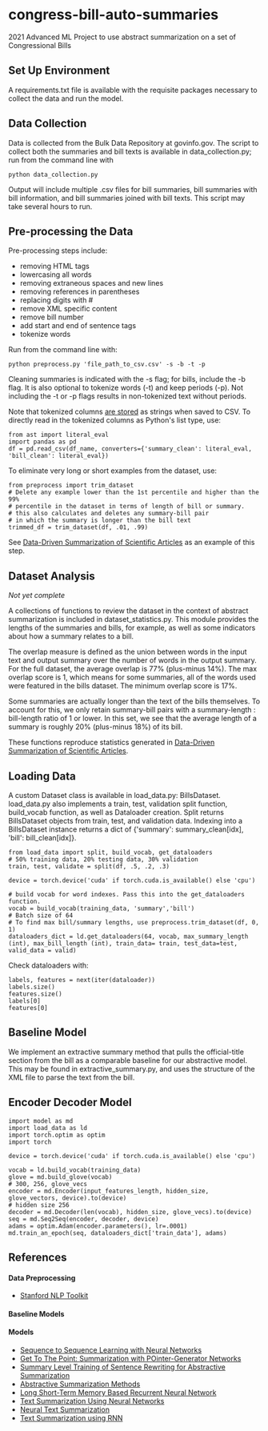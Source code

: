 # congress-bill-auto-summaries

2021 Advanced ML Project to use abstract summarization on a set of Congressional Bills

## Set Up Environment

A requirements.txt file is available with the requisite packages necessary to collect the data and run the model.

## Data Collection

Data is collected from the Bulk Data Repository at govinfo.gov. The script to collect both the summaries and bill texts is available in data_collection.py; run from the command line with

    python data_collection.py

Output will include multiple .csv files for bill summaries, bill summaries with bill information, and bill summaries joined with bill texts. This script may take several hours to run.

## Pre-processing the Data

Pre-processing steps include:

- removing HTML tags
- lowercasing all words
- removing extraneous spaces and new lines
- removing references in parentheses
- replacing digits with #
- remove XML specific content
- remove bill number
- add start and end of sentence tags
- tokenize words

Run from the command line with:

    python preprocess.py 'file_path_to_csv.csv' -s -b -t -p

Cleaning summaries is indicated with the -s flag; for bills, include the -b flag. It is also optional to tokenize words (-t) and keep periods (-p). Not including the -t or -p flags results in non-tokenized text without periods.

Note that tokenized columns [are stored](https://stackoverflow.com/questions/23111990/pandas-dataframe-stored-list-as-string-how-to-convert-back-to-list) as strings when saved to CSV. To directly read in the tokenized columns as Python's list type, use:

    from ast import literal_eval
    import pandas as pd
    df = pd.read_csv(df_name, converters={'summary_clean': literal_eval, 'bill_clean': literal_eval})

To eliminate very long or short examples from the dataset, use:

    from preprocess import trim_dataset
    # Delete any example lower than the 1st percentile and higher than the 99%
    # percentile in the dataset in terms of length of bill or summary.
    # this also calculates and deletes any summary-bill pair
    # in which the summary is longer than the bill text
    trimmed_df = trim_dataset(df, .01, .99)

See [Data-Driven Summarization of Scientific Articles](https://arxiv.org/pdf/1804.08875.pdf) as an example of this step.

## Dataset Analysis

_Not yet complete_

A collections of functions to review the dataset in the context of abstract summarization is included in dataset_statistics.py. This module provides the lengths of the summaries and bills, for example, as well as some indicators about how a summary relates to a bill.

The overlap measure is defined as the union between words in the input text and output summary over the number of words in the output summary. For the full dataset, the average overlap is 77% (plus-minus 14%). The max overlap score is 1, which means for some summaries, all of the words used were featured in the bills dataset. The minimum overlap score is 17%.

Some summaries are actually longer than the text of the bills themselves. To account for this, we only retain summary-bill pairs with a summary-length : bill-length ratio of 1 or lower.
In this set, we see that the average length of a summary is roughly 20% (plus-minus 18%) of its bill.

These functions reproduce statistics generated in [Data-Driven Summarization of Scientific Articles](https://arxiv.org/pdf/1804.08875.pdf).

## Loading Data

A custom Dataset class is available in load_data.py: BillsDataset. load_data.py also implements a train, test, validation split function, build_vocab function, as well as Dataloader creation. Split returns BillsDataset objects from train, test, and validation data. Indexing into a BillsDataset instance returns a dict of {'summary': summary_clean[idx], 'bill': bill_clean[idx]}.

    from load_data import split, build_vocab, get_dataloaders
    # 50% training data, 20% testing data, 30% validation
    train, test, validate = split(df, .5, .2, .3)

    device = torch.device('cuda' if torch.cuda.is_available() else 'cpu')

    # build vocab for word indexes. Pass this into the get_dataloaders function.
    vocab = build_vocab(training_data, 'summary','bill')
    # Batch size of 64
    # To find max bill/summary lengths, use preprocess.trim_dataset(df, 0, 1)
    dataloaders_dict = ld.get_dataloaders(64, vocab, max_summary_length (int), max_bill_length (int), train_data= train, test_data=test, valid_data = valid)

Check dataloaders with:

    labels, features = next(iter(dataloader))
    labels.size()
    features.size()
    labels[0]
    features[0]

## Baseline Model

We implement an extractive summary method that pulls the official-title section from the bill as a comparable baseline for our abstractive model. This may be found in extractive_summary.py, and uses the structure of the XML file to parse the text from the bill.

## Encoder Decoder Model

    import model as md
    import load_data as ld
    import torch.optim as optim
    import torch

    device = torch.device('cuda' if torch.cuda.is_available() else 'cpu')

    vocab = ld.build_vocab(training_data)
    glove = md.build_glove(vocab)
    # 300, 256, glove_vecs
    encoder = md.Encoder(input_features_length, hidden_size,  glove_vectors, device).to(device)
    # hidden size 256
    decoder = md.Decoder(len(vocab), hidden_size, glove_vecs).to(device)
    seq = md.Seq2Seq(encoder, decoder, device)
    adams = optim.Adam(encoder.parameters(), lr=.0001)
    md.train_an_epoch(seq, dataloaders_dict['train_data'], adams)

## References

#### Data Preprocessing

- [Stanford NLP Toolkit](https://www.aclweb.org/anthology/P14-5010.pdf)

#### Baseline Models

#### Models

- [Sequence to Sequence Learning with Neural Networks](https://colab.research.google.com/github/bentrevett/pytorch-seq2seq/blob/master/1%20-%20Sequence%20to%20Sequence%20Learning%20with%20Neural%20Networks.ipynb#scrollTo=osmt4oYsCVgO)
- [Get To The Point: Summarization with POinter-Generator Networks](https://www.aclweb.org/anthology/P17-1099.pdf)
- [Summary Level Training of Sentence Rewriting for Abstractive Summarization](https://www.aclweb.org/anthology/D19-5402.pdf)
- [Abstractive Summarization Methods](https://medium.com/sciforce/towards-automatic-summarization-part-2-abstractive-methods-c424386a65ea)
- [Long Short-Term Memory Based Recurrent Neural Network](https://arxiv.org/pdf/1402.1128.pdf)
- [Text Summarization Using Neural Networks](https://digital.library.txstate.edu/bitstream/handle/10877/3819/fulltext.pdf)
- [Neural Text Summarization](https://cs224d.stanford.edu/reports/urvashik.pdf)
- [Text Summarization using RNN](https://iq.opengenus.org/text-summarization-using-rnn/)
